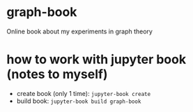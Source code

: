 # graph-book
Online book about my experiments in graph theory

# how to work with jupyter book (notes to myself)
- create book (only 1 time): `jupyter-book create`
- build book: `jupyter-book build graph-book`
